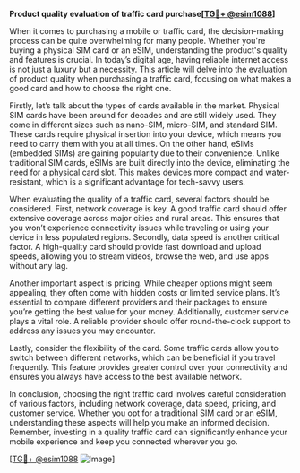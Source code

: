 **Product quality evaluation of traffic card purchase[[TG💪+ @esim1088](https://t.me/s/esim1088)]**

When it comes to purchasing a mobile or traffic card, the decision-making process can be quite overwhelming for many people. Whether you're buying a physical SIM card or an eSIM, understanding the product's quality and features is crucial. In today’s digital age, having reliable internet access is not just a luxury but a necessity. This article will delve into the evaluation of product quality when purchasing a traffic card, focusing on what makes a good card and how to choose the right one.

Firstly, let’s talk about the types of cards available in the market. Physical SIM cards have been around for decades and are still widely used. They come in different sizes such as nano-SIM, micro-SIM, and standard SIM. These cards require physical insertion into your device, which means you need to carry them with you at all times. On the other hand, eSIMs (embedded SIMs) are gaining popularity due to their convenience. Unlike traditional SIM cards, eSIMs are built directly into the device, eliminating the need for a physical card slot. This makes devices more compact and water-resistant, which is a significant advantage for tech-savvy users.

When evaluating the quality of a traffic card, several factors should be considered. First, network coverage is key. A good traffic card should offer extensive coverage across major cities and rural areas. This ensures that you won’t experience connectivity issues while traveling or using your device in less populated regions. Secondly, data speed is another critical factor. A high-quality card should provide fast download and upload speeds, allowing you to stream videos, browse the web, and use apps without any lag.

Another important aspect is pricing. While cheaper options might seem appealing, they often come with hidden costs or limited service plans. It’s essential to compare different providers and their packages to ensure you’re getting the best value for your money. Additionally, customer service plays a vital role. A reliable provider should offer round-the-clock support to address any issues you may encounter.

Lastly, consider the flexibility of the card. Some traffic cards allow you to switch between different networks, which can be beneficial if you travel frequently. This feature provides greater control over your connectivity and ensures you always have access to the best available network.

In conclusion, choosing the right traffic card involves careful consideration of various factors, including network coverage, data speed, pricing, and customer service. Whether you opt for a traditional SIM card or an eSIM, understanding these aspects will help you make an informed decision. Remember, investing in a quality traffic card can significantly enhance your mobile experience and keep you connected wherever you go.

[[TG💪+ @esim1088](https://t.me/s/esim1088) ![Image](https://i.postimg.cc/Y0z9fWf4/image.png)]